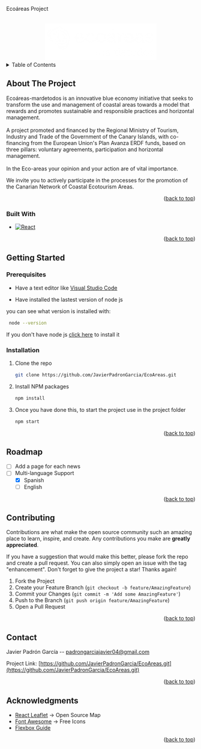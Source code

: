 <a name="readme-top">Ecoáreas Project</a>

<!-- PROJECT LOGO -->
<br />
<div align="center">
    <img src=".\public\assets\img\Logo.webp" alt="Logo">
</div>

<!-- TABLE OF CONTENTS -->
<details>
  <summary>Table of Contents</summary>
  <ol>
    <li>
      <a href="#about-the-project">About The Project</a>
      <ul>
        <li><a href="#built-with">Built With</a></li>
      </ul>
    </li>
    <li>
      <a href="#getting-started">Getting Started</a>
      <ul>
        <li><a href="#prerequisites">Prerequisites</a></li>
        <li><a href="#installation">Installation</a></li>
      </ul>
    </li>
    <li><a href="#roadmap">Roadmap</a></li>
    <li><a href="#contributing">Contributing</a></li>
    <li><a href="#contact">Contact</a></li>
    <li><a href="#acknowledgments">Acknowledgments</a></li>
  </ol>
</details>

<!-- ABOUT THE PROJECT -->
## About The Project

Ecoáreas-mardetodos is an innovative blue economy initiative that seeks to transform the use and management of coastal areas towards a model that rewards and promotes sustainable and responsible practices and horizontal management.
<br/><br/>
A project promoted and financed by the Regional Ministry of Tourism, Industry and Trade of the Government of the Canary Islands, with co-financing from the European Union's Plan Avanza ERDF funds, based on three pillars: voluntary agreements, participation and horizontal management.
<br/><br/>
In the Eco-areas your opinion and your action are of vital importance.

We invite you to actively participate in the processes for the promotion of the Canarian Network of Coastal Ecotourism Areas.

<p align="right">(<a href="#readme-top">back to top</a>)</p>

### Built With

* [![React][React.js]][React-url]

<p align="right">(<a href="#readme-top">back to top</a>)</p>

<!-- GETTING STARTED -->
## Getting Started


### Prerequisites

- Have a text editor like [Visual Studio Code]

- Have installed the lastest version of node js

you can see what version is installed with:

 ```sh
  node --version
  ```

If you don't have node js <a href='https://nodejs.org/en'>click here</a> to install it

### Installation

1. Clone the repo
   ```sh
   git clone https://github.com/JavierPadronGarcia/EcoAreas.git
   ```
2. Install NPM packages
   ```sh
   npm install
   ```

3. Once you have done this, to start the project use in the project folder
    ```sh
    npm start
    ```

<p align="right">(<a href="#readme-top">back to top</a>)</p>

<!-- ROADMAP -->
## Roadmap
- [ ] Add a page for each news
- [ ] Multi-language Support
    - [x] Spanish
    - [ ] English

<p align="right">(<a href="#readme-top">back to top</a>)</p>

<!-- CONTRIBUTING -->
## Contributing

Contributions are what make the open source community such an amazing place to learn, inspire, and create. Any contributions you make are **greatly appreciated**.

If you have a suggestion that would make this better, please fork the repo and create a pull request. You can also simply open an issue with the tag "enhancement".
Don't forget to give the project a star! Thanks again!

1. Fork the Project
2. Create your Feature Branch (`git checkout -b feature/AmazingFeature`)
3. Commit your Changes (`git commit -m 'Add some AmazingFeature'`)
4. Push to the Branch (`git push origin feature/AmazingFeature`)
5. Open a Pull Request

<p align="right">(<a href="#readme-top">back to top</a>)</p>

<!-- CONTACT -->
## Contact

Javier Padrón García -- padrongarciajavier04@gmail.com

Project Link: [https://github.com/JavierPadronGarcia/EcoAreas.git](https://github.com/JavierPadronGarcia/EcoAreas.git)

<p align="right">(<a href="#readme-top">back to top</a>)</p>

<!-- ACKNOWLEDGMENTS -->
## Acknowledgments

* [React Leaflet] -> Open Source Map
* [Font Awesome] -> Free Icons
* [Flexbox Guide]

<p align="right">(<a href="#readme-top">back to top</a>)</p>

<!-- URL for images and links -->
[React.js]: https://img.shields.io/badge/React-20232A?style=for-the-badge&logo=react&logoColor=61DAFB
[React-url]: https://reactjs.org/
[Flexbox Guide]: https://css-tricks.com/snippets/css/a-guide-to-flexbox/
[React Leaflet]: https://react-leaflet.js.org
[Font Awesome]: https://fontawesome.com
[Visual Studio Code]: https://code.visualstudio.com
